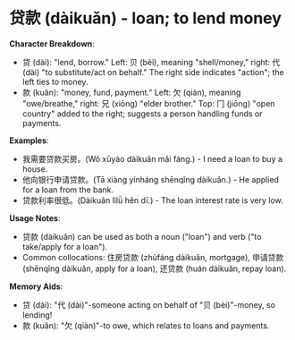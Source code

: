 # **贷款 (dàikuǎn) - loan; to lend money**

**Character Breakdown**:  
- 贷 (dài): "lend, borrow." Left: 贝 (bèi), meaning "shell/money," right: 代 (dài) "to substitute/act on behalf." The right side indicates "action"; the left ties to money.  
- 款 (kuǎn): "money, fund, payment." Left: 欠 (qiàn), meaning "owe/breathe," right: 兄 (xiōng) "elder brother." Top: 冂 (jiōng) "open country" added to the right; suggests a person handling funds or payments.

**Examples**:  
- 我需要贷款买房。(Wǒ xūyào dàikuǎn mǎi fáng.) - I need a loan to buy a house.  
- 他向银行申请贷款。(Tā xiàng yínháng shēnqǐng dàikuǎn.) - He applied for a loan from the bank.  
- 贷款利率很低。(Dàikuǎn lìlǜ hěn dī.) - The loan interest rate is very low.

**Usage Notes**:  
- 贷款 (dàikuǎn) can be used as both a noun ("loan") and verb ("to take/apply for a loan").  
- Common collocations: 住房贷款 (zhùfáng dàikuǎn, mortgage), 申请贷款 (shēnqǐng dàikuǎn, apply for a loan), 还贷款 (huán dàikuǎn, repay loan).

**Memory Aids**:  
- 贷 (dài): "代 (dài)"-someone acting on behalf of "贝 (bèi)"-money, so lending!  
- 款 (kuǎn): "欠 (qiàn)"-to owe, which relates to loans and payments.